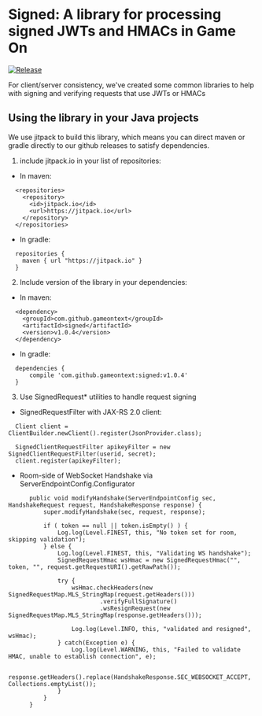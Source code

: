 # Signed: A library for processing signed JWTs and HMACs in Game On

[![Release](https://jitpack.io/v/org.gameontext/signed.svg)](https://jitpack.io/#org.gameontext/signed)

For client/server consistency, we've created some common libraries to help with
signing and verifying requests that use JWTs or HMACs

## Using the library in your Java projects

We use jitpack to build this library, which means you can direct maven or gradle directly to our github releases to satisfy dependencies.

1. include jitpack.io in your list of repositories:
  * In maven:
  ```
    <repositories>
      <repository>
        <id>jitpack.io</id>
        <url>https://jitpack.io</url>
      </repository>
    </repositories>
  ```
  * In gradle:
  ```
    repositories {
      maven { url "https://jitpack.io" }
    }
  ```
2. Include version of the library in your dependencies:
  * In maven:
  ```
    <dependency>
      <groupId>com.github.gameontext</groupId>
      <artifactId>signed</artifactId>
      <version>v1.0.4</version>
    </dependency>
  ```
  * In gradle:
  ```
    dependencies {
	    compile 'com.github.gameontext:signed:v1.0.4'
    }
  ```
3. Use SignedRequest* utilities to handle request signing

  * SignedRequestFilter with JAX-RS 2.0 client:
  ```
    Client client = ClientBuilder.newClient().register(JsonProvider.class);

    SignedClientRequestFilter apikeyFilter = new SignedClientRequestFilter(userid, secret);
    client.register(apikeyFilter);
  ```

  * Room-side of WebSocket Handshake via ServerEndpointConfig.Configurator
  ```
        public void modifyHandshake(ServerEndpointConfig sec, HandshakeRequest request, HandshakeResponse response) {
            super.modifyHandshake(sec, request, response);

            if ( token == null || token.isEmpty() ) {
                Log.log(Level.FINEST, this, "No token set for room, skipping validation");
            } else {
                Log.log(Level.FINEST, this, "Validating WS handshake");
                SignedRequestHmac wsHmac = new SignedRequestHmac("", token, "", request.getRequestURI().getRawPath());

                try {
                    wsHmac.checkHeaders(new SignedRequestMap.MLS_StringMap(request.getHeaders()))
                            .verifyFullSignature()
                            .wsResignRequest(new SignedRequestMap.MLS_StringMap(response.getHeaders()));

                    Log.log(Level.INFO, this, "validated and resigned", wsHmac);
                } catch(Exception e) {
                    Log.log(Level.WARNING, this, "Failed to validate HMAC, unable to establish connection", e);

                    response.getHeaders().replace(HandshakeResponse.SEC_WEBSOCKET_ACCEPT, Collections.emptyList());
                }
            }
        }
  ```
